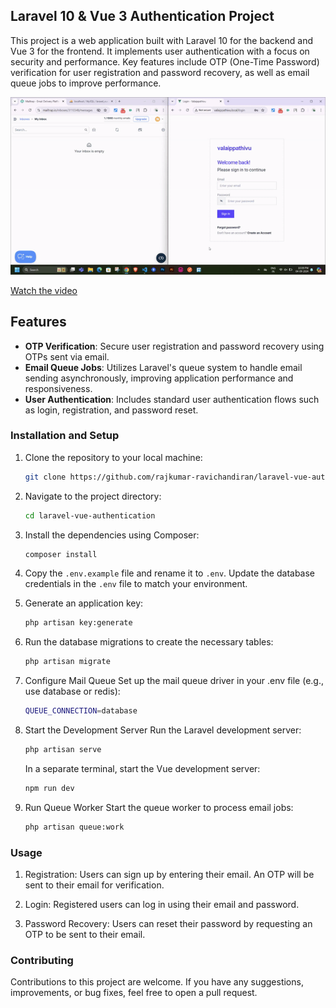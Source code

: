## Laravel 10 & Vue 3 Authentication Project

This project is a web application built with Laravel 10 for the backend and Vue 3 for the frontend. It implements user authentication with a focus on security and performance. Key features include OTP (One-Time Password) verification for user registration and password recovery, as well as email queue jobs to improve performance.

![Laravel 10 & Vue 3 Authentication Project](public/login-vue-authentication.gif)

[Watch the video](https://tinyurl.com/26j79vee)

## Features

-   **OTP Verification**: Secure user registration and password recovery using OTPs sent via email.
-   **Email Queue Jobs**: Utilizes Laravel's queue system to handle email sending asynchronously, improving application performance and responsiveness.
-   **User Authentication**: Includes standard user authentication flows such as login, registration, and password reset.

### Installation and Setup

1. Clone the repository to your local machine:

    ```bash
    git clone https://github.com/rajkumar-ravichandiran/laravel-vue-authentication.git
    ```

2. Navigate to the project directory:

    ```bash
    cd laravel-vue-authentication
    ```

3. Install the dependencies using Composer:

    ```bash
    composer install
    ```

4. Copy the `.env.example` file and rename it to `.env`. Update the database credentials in the `.env` file to match your environment.

5. Generate an application key:

    ```bash
    php artisan key:generate
    ```

6. Run the database migrations to create the necessary tables:

    ```bash
    php artisan migrate

    ```

7. Configure Mail Queue Set up the mail queue driver in your .env file (e.g., use database or redis):

    ```bash
    QUEUE_CONNECTION=database
    ```

8. Start the Development Server Run the Laravel development server:

    ```bash
    php artisan serve
    ```

    In a separate terminal, start the Vue development server:

    ```bash
    npm run dev
    ```

9. Run Queue Worker Start the queue worker to process email jobs:
    ```bash
    php artisan queue:work
    ```

### Usage

1. Registration: Users can sign up by entering their email. An OTP will be sent to their email for verification.

2. Login: Registered users can log in using their email and password.

3. Password Recovery: Users can reset their password by requesting an OTP to be sent to their email.

### Contributing

Contributions to this project are welcome. If you have any suggestions, improvements, or bug fixes, feel free to open a pull request.
